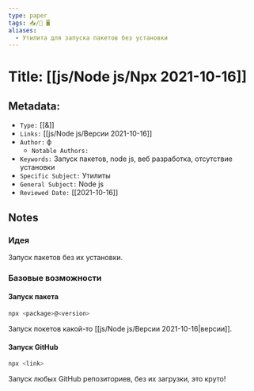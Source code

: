 ```yaml
---
type: paper
tags: 📥️/📜️ 🖥️
aliases:
  - Утилита для запуска пакетов без установки
---
```




# Title: **[[js/Node js/Npx 2021-10-16]]**


## Metadata:

- `Type:` [[&]]
- `Links:` [[js/Node js/Версии 2021-10-16]]
- `Author:` ф
	- `Notable Authors:` 
- `Keywords:` Запуск пакетов, node js, веб разработка, отсутствие установки
- `Specific Subject:` Утилиты
- `General Subject:` Node js
- `Reviewed Date:` [[2021-10-16]]


## Notes

### Идея
Запуск пакетов без их установки.

### Базовые возможности
#### Запуск пакета
```bash
npx <package>@<version>
```
Запуск покетов какой-то [[js/Node js/Версии 2021-10-16|версии]].

#### Запуск GitHub
```bash
npx <link>
```
Запуск любых GitHub репозиториев, без их загрузки, это круто!